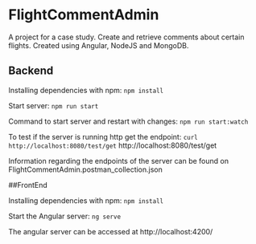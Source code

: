 # FlightCommentAdmin

A project for a case study.
Create and retrieve comments about certain flights.
Created using Angular, NodeJS and MongoDB.

## Backend

Installing dependencies with npm:
`npm install`

Start server:
`npm run start`

Command to start server and restart with changes:
`npm run start:watch`

To test if the server is running http get the endpoint:
`curl http://localhost:8080/test/get`
http://localhost:8080/test/get

Information regarding the endpoints of the server can be found on FlightCommentAdmin.postman_collection.json

##FrontEnd

Installing dependencies with npm:
`npm install`

Start the Angular server:
`ng serve`

The angular server can be accessed at http://localhost:4200/
